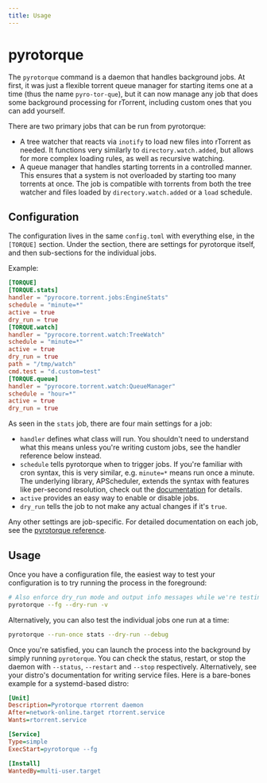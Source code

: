 ```yaml
---
title: Usage
---
```


# pyrotorque

The `pyrotorque` command is a daemon that handles background jobs. At
first, it was just a flexible torrent queue manager for starting items
one at a time (thus the name `pyro-tor-que`), but it can now manage any
job that does some background processing for rTorrent, including custom
ones that you can add yourself.

There are two primary jobs that can be run from pyrotorque:

* A tree watcher that reacts via `inotify` to load new files into
  rTorrent as needed.  It functions very similarly to
  `directory.watch.added`, but allows for more complex loading rules,
  as well as recursive watching.
* A queue manager that handles starting torrents in a controlled
  manner. This ensures that a system is not overloaded by starting too
  many torrents at once. The job is compatible with torrents from both
  the tree watcher and files loaded by `directory.watch.added` or a
  `load` schedule.

## Configuration

The configuration lives in the same `config.toml` with everything
else, in the `[TORQUE]` section. Under the section, there are settings
for pyrotorque itself, and then sub-sections for the individual jobs.

Example:
```toml
[TORQUE]
[TORQUE.stats]
handler = "pyrocore.torrent.jobs:EngineStats"
schedule = "minute=*"
active = true
dry_run = true
[TORQUE.watch]
handler = "pyrocore.torrent.watch:TreeWatch"
schedule = "minute=*"
active = true
dry_run = true
path = "/tmp/watch"
cmd.test = "d.custom=test"
[TORQUE.queue]
handler = "pyrocore.torrent.watch:QueueManager"
schedule = "hour=*"
active = true
dry_run = true
```

As seen in the `stats` job, there are four main settings for a job:

- `handler` defines what class will run. You shouldn't need to
  understand what this means unless you're writing custom jobs, see
  the handler reference below instead.
- `schedule` tells pyrotorque when to trigger jobs. If you're familiar
  with cron syntax, this is very similar, e.g. `minute=*` means run
  once a minute. The underlying library, APScheduler, extends the
  syntax with features like per-second resolution, check out the
  [documentation](https://apscheduler.readthedocs.io/en/3.x/modules/triggers/cron.html#introduction)
  for details.
- `active` provides an easy way to enable or disable jobs.
- `dry_run` tells the job to not make any actual changes if it's `true`.

Any other settings are job-specific. For detailed documentation on
each job, see the [pyrotorque reference](/pyrotorque-jobs/).

## Usage

Once you have a configuration file, the easiest way to test your
configuration is to try running the process in the foreground:

```bash
# Also enforce dry_run mode and output info messages while we're testing things
pyrotorque --fg --dry-run -v
```

Alternatively, you can also test the individual jobs one run at a time:
```bash
pyrotorque --run-once stats --dry-run --debug
```

Once you're satisfied, you can launch the process into the background
by simply running `pyrotorque`. You can check the status, restart, or
stop the daemon with `--status`, `--restart` and `--stop`
respectively. Alternatively, see your distro's documentation for
writing service files. Here is a bare-bones example for a
systemd-based distro:

```ini title="pyrotorque.service"
[Unit]
Description=Pyrotorque rtorrent daemon
After=network-online.target rtorrent.service
Wants=rtorrent.service

[Service]
Type=simple
ExecStart=pyrotorque --fg

[Install]
WantedBy=multi-user.target
```
